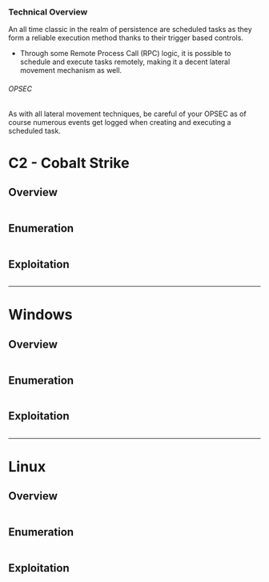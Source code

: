 
### Technical Overview
An all time classic in the realm of persistence are scheduled tasks as they form a reliable execution method thanks to their trigger based controls. 
- Through some Remote Process Call (RPC) logic, it is possible to schedule and execute tasks remotely, making it a decent lateral movement mechanism as well. 

###### OPSEC
As with all lateral movement techniques, be careful of your OPSEC as of course numerous events get logged when creating and executing a scheduled task.

# C2 - Cobalt Strike
## Overview 

```markdown
```
## Enumeration 

```markdown
```

## Exploitation 

```markdown
```

---
# Windows
## Overview 

```markdown
```
## Enumeration 

```markdown
```

## Exploitation 

```markdown
```

----
# Linux
## Overview 

```markdown
```
## Enumeration 

```markdown
```

## Exploitation 

```markdown
```
